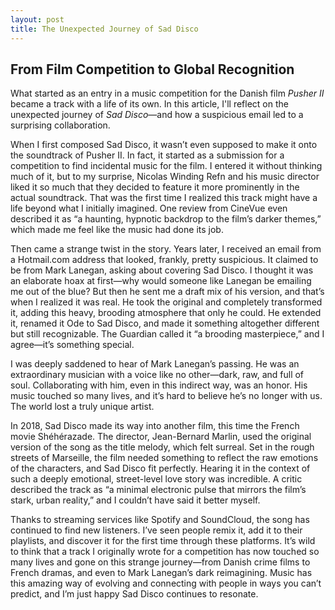```yaml
---
layout: post
title: The Unexpected Journey of Sad Disco
---
```



## From Film Competition to Global Recognition



What started as an entry in a music competition for the Danish film *Pusher II* became a track with a life of its own. In this article, I'll reflect on the unexpected journey of *Sad Disco*—and how a suspicious email led to a surprising collaboration.

<!--break-->

When I first composed Sad Disco, it wasn’t even supposed to make it onto the soundtrack of Pusher II. In fact, it started as a submission for a competition to find incidental music for the film. I entered it without thinking much of it, but to my surprise, Nicolas Winding Refn and his music director liked it so much that they decided to feature it more prominently in the actual soundtrack. That was the first time I realized this track might have a life beyond what I initially imagined. One review from CineVue even described it as “a haunting, hypnotic backdrop to the film’s darker themes,” which made me feel like the music had done its job.

Then came a strange twist in the story. Years later, I received an email from a Hotmail.com address that looked, frankly, pretty suspicious. It claimed to be from Mark Lanegan, asking about covering Sad Disco. I thought it was an elaborate hoax at first—why would someone like Lanegan be emailing me out of the blue? But then he sent me a draft mix of his version, and that’s when I realized it was real. He took the original and completely transformed it, adding this heavy, brooding atmosphere that only he could. He extended it, renamed it Ode to Sad Disco, and made it something altogether different but still recognizable. The Guardian called it “a brooding masterpiece,” and I agree—it’s something special.

I was deeply saddened to hear of Mark Lanegan’s passing. He was an extraordinary musician with a voice like no other—dark, raw, and full of soul. Collaborating with him, even in this indirect way, was an honor. His music touched so many lives, and it’s hard to believe he’s no longer with us. The world lost a truly unique artist.

In 2018, Sad Disco made its way into another film, this time the French movie Shéhérazade. The director, Jean-Bernard Marlin, used the original version of the song as the title melody, which felt surreal. Set in the rough streets of Marseille, the film needed something to reflect the raw emotions of the characters, and Sad Disco fit perfectly. Hearing it in the context of such a deeply emotional, street-level love story was incredible. A critic described the track as “a minimal electronic pulse that mirrors the film’s stark, urban reality,” and I couldn’t have said it better myself.

Thanks to streaming services like Spotify and SoundCloud, the song has continued to find new listeners. I’ve seen people remix it, add it to their playlists, and discover it for the first time through these platforms. It’s wild to think that a track I originally wrote for a competition has now touched so many lives and gone on this strange journey—from Danish crime films to French dramas, and even to Mark Lanegan’s dark reimagining. Music has this amazing way of evolving and connecting with people in ways you can’t predict, and I’m just happy Sad Disco continues to resonate.